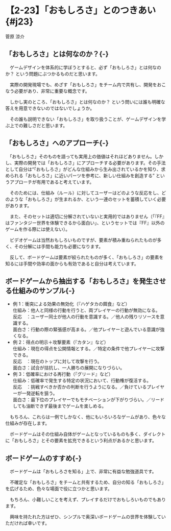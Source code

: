 # 【2-23】「おもしろさ」とのつきあい{#j23}

<div class="author">菅原 涼介</div>

## 「おもしろさ」とは何なのか？{-}

　ゲームデザインを体系的に学ぼうとすると、必ず「おもしろさ」とは何なのか？ という問題にぶつかるものだと思います。

　実際の開発現場でも、めざす「おもしろさ」をチーム内で共有し、開発をおこなう必要があり、非常に重要な概念です。

　しかし実のところ、「おもしろさ」とは何なのか？ という問いには誰も明確な答えを用意できないのではないでしょうか。

　その誰も説明できない「おもしろさ」を取り扱うことが、ゲームデザインを学ぶ上での難しさだと思います。

## 「おもしろさ」へのアプローチ{-}

　「おもしろさ」そのものを語っても実用上の価値はそれほどありません。しかし、実際の開発では「おもしろさ」にアプローチする必要があります。その手法として自分は“「おもしろさ」がどんな仕組みから生み出されているかを知り、求められる「おもしろさ」に近いパーツを参考に、新しい仕組みを創造する” というアプローチが有用であると考えています。

　そのためには、仕組み（ルール）に対してユーザーはどのような反応をし、どのような「おもしろさ」が生まれるか、という一連のセットを蓄積していく必要があります。

　また、そのセットは適切に分解されていないと実用的ではありません（「『FF』はファンタジー世界を体験できるから面白い」、というセットでは『FF』以外のゲームを作る際には使えない）。

　ビデオゲームは当然おもしろいものですが、要素が積み重ねられたものが多く、その分解には手間も能力も必要になります。

　反して、ボードゲームは要素が絞られたものが多く、「おもしろさ」の要素を知るには手間や効率の面からも有効であると自分は考えています。

## ボードゲームから抽出する「おもしろさ」を発生させる仕組みのサンプル{-}

* 例 1：衝突による効果の無効化（『ハゲタカの餌食』など）  
仕組み：他人と同様の行動を行うと、両プレイヤーの行動が無効になる。  
反応　：ユーザー同士が他人の行動を意識する。／他人の残りリソースを意識する。  
面白さ：行動の際の緊張感が高まる。／他プレイヤーと遊んでいる意識が強くなる。
* 例 2：得点の明示＋攻撃要素（『カタン』など）  
仕組み：現在の得点を公開情報とする。／特定の条件で他プレイヤーに攻撃できる。  
反応　：現在のトップに対して攻撃を行う。  
面白さ：試合が拮抗し、一人勝ちの展開になりづらい。
* 例 3：低確率における再行動（『グリード』など）  
仕組み：低確率で発生する特定の状況において、行動権が復活する。  
反応　：挑戦すべきか否かの判断を行うようになる。／負けているプレイヤーが一発逆転を狙う。  
面白さ：最下位のプレイヤーでもモチベーションが下がりづらい。／リードしても油断できず最後までゲームを楽しめる。

　もちろん、これらは一例でしかなく、他にもいろいろなゲームがあり、色々な仕組みが存在します。

　ボードゲームはその仕組み自体がゲームとなっているものも多く、ダイレクトに「おもしろさ」とその要素を拡充できるという利点があるかと思います。

## ボードゲームのすすめ{-}

　ボードゲームは「おもしろさを知る」上で、非常に有益な勉強道具です。

　不確定な「おもしろさ」をチームと共有するため、自分の知る「おもしろさ」を広げるため、色々な場面で役に立つかと思います。

　もちろん、小難しいことを考えず、プレイするだけでおもしろいものでもあります。

　興味を持たれた方はぜひ、シンプルで奥深いボードゲームの世界を体験していただければ幸いです。
